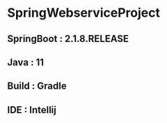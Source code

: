 # SpringWebserviceProject

## SpringBoot : 2.1.8.RELEASE

## Java : 11

## Build : Gradle

## IDE : Intellij 
